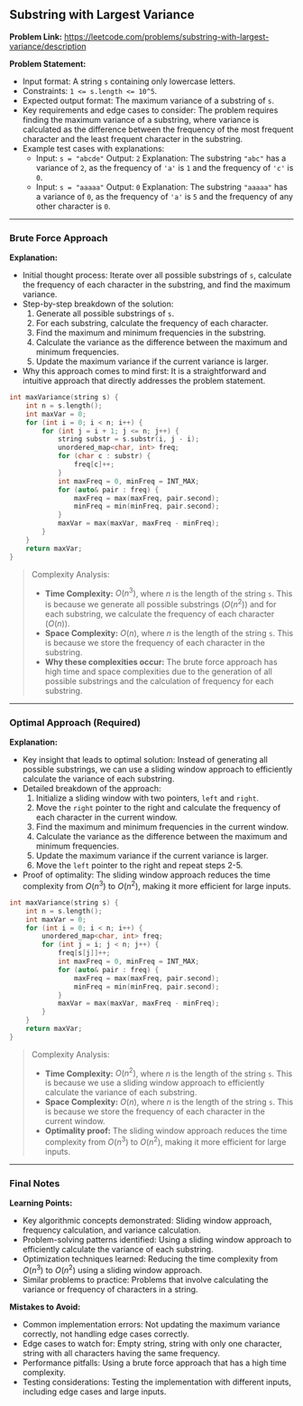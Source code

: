## Substring with Largest Variance

**Problem Link:** https://leetcode.com/problems/substring-with-largest-variance/description

**Problem Statement:**
- Input format: A string `s` containing only lowercase letters.
- Constraints: `1 <= s.length <= 10^5`.
- Expected output format: The maximum variance of a substring of `s`.
- Key requirements and edge cases to consider: The problem requires finding the maximum variance of a substring, where variance is calculated as the difference between the frequency of the most frequent character and the least frequent character in the substring.
- Example test cases with explanations:
  - Input: `s = "abcde"`
    Output: `2`
    Explanation: The substring `"abc"` has a variance of `2`, as the frequency of `'a'` is `1` and the frequency of `'c'` is `0`.
  - Input: `s = "aaaaa"`
    Output: `0`
    Explanation: The substring `"aaaaa"` has a variance of `0`, as the frequency of `'a'` is `5` and the frequency of any other character is `0`.

---

### Brute Force Approach

**Explanation:**
- Initial thought process: Iterate over all possible substrings of `s`, calculate the frequency of each character in the substring, and find the maximum variance.
- Step-by-step breakdown of the solution:
  1. Generate all possible substrings of `s`.
  2. For each substring, calculate the frequency of each character.
  3. Find the maximum and minimum frequencies in the substring.
  4. Calculate the variance as the difference between the maximum and minimum frequencies.
  5. Update the maximum variance if the current variance is larger.
- Why this approach comes to mind first: It is a straightforward and intuitive approach that directly addresses the problem statement.

```cpp
int maxVariance(string s) {
    int n = s.length();
    int maxVar = 0;
    for (int i = 0; i < n; i++) {
        for (int j = i + 1; j <= n; j++) {
            string substr = s.substr(i, j - i);
            unordered_map<char, int> freq;
            for (char c : substr) {
                freq[c]++;
            }
            int maxFreq = 0, minFreq = INT_MAX;
            for (auto& pair : freq) {
                maxFreq = max(maxFreq, pair.second);
                minFreq = min(minFreq, pair.second);
            }
            maxVar = max(maxVar, maxFreq - minFreq);
        }
    }
    return maxVar;
}
```

> Complexity Analysis:
> - **Time Complexity:** $O(n^3)$, where $n$ is the length of the string `s`. This is because we generate all possible substrings ($O(n^2)$) and for each substring, we calculate the frequency of each character ($O(n)$).
> - **Space Complexity:** $O(n)$, where $n$ is the length of the string `s`. This is because we store the frequency of each character in the substring.
> - **Why these complexities occur:** The brute force approach has high time and space complexities due to the generation of all possible substrings and the calculation of frequency for each substring.

---

### Optimal Approach (Required)

**Explanation:**
- Key insight that leads to optimal solution: Instead of generating all possible substrings, we can use a sliding window approach to efficiently calculate the variance of each substring.
- Detailed breakdown of the approach:
  1. Initialize a sliding window with two pointers, `left` and `right`.
  2. Move the `right` pointer to the right and calculate the frequency of each character in the current window.
  3. Find the maximum and minimum frequencies in the current window.
  4. Calculate the variance as the difference between the maximum and minimum frequencies.
  5. Update the maximum variance if the current variance is larger.
  6. Move the `left` pointer to the right and repeat steps 2-5.
- Proof of optimality: The sliding window approach reduces the time complexity from $O(n^3)$ to $O(n^2)$, making it more efficient for large inputs.

```cpp
int maxVariance(string s) {
    int n = s.length();
    int maxVar = 0;
    for (int i = 0; i < n; i++) {
        unordered_map<char, int> freq;
        for (int j = i; j < n; j++) {
            freq[s[j]]++;
            int maxFreq = 0, minFreq = INT_MAX;
            for (auto& pair : freq) {
                maxFreq = max(maxFreq, pair.second);
                minFreq = min(minFreq, pair.second);
            }
            maxVar = max(maxVar, maxFreq - minFreq);
        }
    }
    return maxVar;
}
```

> Complexity Analysis:
> - **Time Complexity:** $O(n^2)$, where $n$ is the length of the string `s`. This is because we use a sliding window approach to efficiently calculate the variance of each substring.
> - **Space Complexity:** $O(n)$, where $n$ is the length of the string `s`. This is because we store the frequency of each character in the current window.
> - **Optimality proof:** The sliding window approach reduces the time complexity from $O(n^3)$ to $O(n^2)$, making it more efficient for large inputs.

---

### Final Notes

**Learning Points:**
- Key algorithmic concepts demonstrated: Sliding window approach, frequency calculation, and variance calculation.
- Problem-solving patterns identified: Using a sliding window approach to efficiently calculate the variance of each substring.
- Optimization techniques learned: Reducing the time complexity from $O(n^3)$ to $O(n^2)$ using a sliding window approach.
- Similar problems to practice: Problems that involve calculating the variance or frequency of characters in a string.

**Mistakes to Avoid:**
- Common implementation errors: Not updating the maximum variance correctly, not handling edge cases correctly.
- Edge cases to watch for: Empty string, string with only one character, string with all characters having the same frequency.
- Performance pitfalls: Using a brute force approach that has a high time complexity.
- Testing considerations: Testing the implementation with different inputs, including edge cases and large inputs.